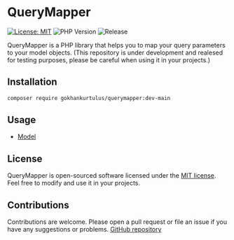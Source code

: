 # QueryMapper

[![License: MIT](https://img.shields.io/badge/License-MIT-blue.svg)](LICENSE)
![PHP Version](https://img.shields.io/badge/PHP-8.1%2B-blue.svg)
![Release](https://img.shields.io/github/v/release/gokhankurtulus/querymapper.svg)

QueryMapper is a PHP library that helps you to map your query parameters to your model objects.
(This repository is under development and realesed for testing purposes, please be careful when using it in your projects.)

## Installation

```bash
composer require gokhankurtulus/querymapper:dev-main
```

## Usage

* [Model](docs/model.md)

## License

QueryMapper is open-sourced software licensed under the [MIT license](LICENSE). Feel free to modify and use it in your
projects.

## Contributions

Contributions are welcome. Please open a pull request or file an issue if you have any suggestions or
problems. [GitHub repository](https://github.com/gokhankurtulus/querymapper)